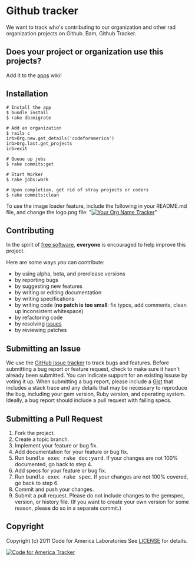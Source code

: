 Github tracker
=======

We want to track who's contributing to our organization and other rad organization projects on Github. Bam, Github Tracker.

Does your project or organization use this projects?
------------------------------------------
Add it to the [apps](http://github.com/codeforamerica/github_tracker/wiki/apps) wiki!

Installation
------------
    # Install the app
    $ bundle install
    $ rake db:migrate

    # Add an organization
    $ rails c
    irb>Org.new.get_details('codeforamerica')
    irb>Org.last.get_projects
    irb>exit

    # Queue up jobs
    $ rake commits:get 

    # Start Worker
    $ rake jobs:work

    # Upon completion, get rid of stray projects or coders
    $ rake commits:clean

To use the image loader feature, include the following in your README.md file, and change the logo.png file:
"[![Your Org Name Tracker](http://yourdomainname/yourorgname/yourprojectname.png)](http://yourdomainname/yourorgname/yourprojectname)"

Contributing
------------
In the spirit of [free software](http://www.fsf.org/licensing/essays/free-sw.html), **everyone** is encouraged to help improve this project.

Here are some ways *you* can contribute:

* by using alpha, beta, and prerelease versions
* by reporting bugs
* by suggesting new features
* by writing or editing documentation
* by writing specifications
* by writing code (**no patch is too small**: fix typos, add comments, clean up inconsistent whitespace)
* by refactoring code
* by resolving [issues](http://github.com/codeforamerica/github_tracker/issues)
* by reviewing patches

Submitting an Issue
-------------------
We use the [GitHub issue tracker](http://github.com/codeforamerica/github_tracker/issues) to track bugs and
features. Before submitting a bug report or feature request, check to make sure it hasn't already
been submitted. You can indicate support for an existing issuse by voting it up. When submitting a
bug report, please include a [Gist](http://gist.github.com/) that includes a stack trace and any
details that may be necessary to reproduce the bug, including your gem version, Ruby version, and
operating system. Ideally, a bug report should include a pull request with failing specs.

Submitting a Pull Request
-------------------------
1. Fork the project.
2. Create a topic branch.
3. Implement your feature or bug fix.
4. Add documentation for your feature or bug fix.
5. Run <tt>bundle exec rake doc:yard</tt>. If your changes are not 100% documented, go back to step 4.
6. Add specs for your feature or bug fix.
7. Run <tt>bundle exec rake spec</tt>. If your changes are not 100% covered, go back to step 6.
8. Commit and push your changes.
9. Submit a pull request. Please do not include changes to the gemspec, version, or history file. (If you want to create your own version for some reason, please do so in a separate commit.)

Copyright
---------
Copyright (c) 2011 Code for America Laboratories
See [LICENSE](https://github.com/codeforamerica/github_tracker/blob/master/LICENSE.mkd) for details.

[![Code for America Tracker](http://stats.codeforamerica.org/codeforamerica/github_tracker.png)](http://stats.codeforamerica.org/projects/github_tracker)
